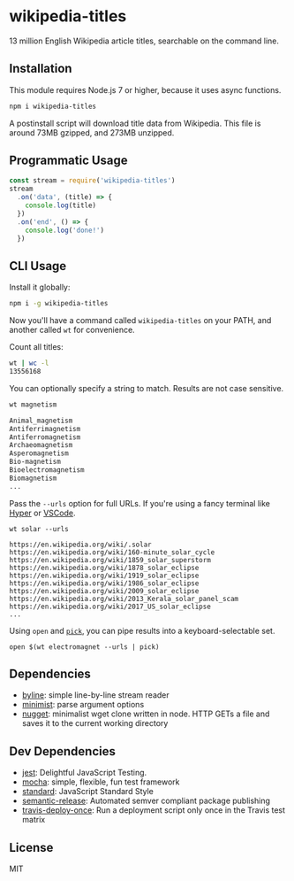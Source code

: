 # wikipedia-titles 

13 million English Wikipedia article titles, searchable on the command line.

## Installation

This module requires Node.js 7 or higher, because it uses async functions.

```sh
npm i wikipedia-titles
```

A postinstall script will download title data from Wikipedia. This file is 
around 73MB gzipped, and 273MB unzipped.

## Programmatic Usage

```js
const stream = require('wikipedia-titles')
stream
  .on('data', (title) => {
    console.log(title)
  })
  .on('end', () => {
    console.log('done!')
  })
```

## CLI Usage

Install it globally:

```sh
npm i -g wikipedia-titles
```

Now you'll have a command called 
`wikipedia-titles` on your PATH, and another called `wt` for convenience.

Count all titles:

```sh
wt | wc -l
13556168
```

You can optionally specify a string to match. Results are not case sensitive.

```sh
wt magnetism

Animal_magnetism
Antiferrimagnetism
Antiferromagnetism
Archaeomagnetism
Asperomagnetism
Bio-magnetism
Bioelectromagnetism
Biomagnetism
...
```

Pass the `--urls` option for full URLs. If you're using a fancy terminal like
[Hyper](https://hyper.is) or [VSCode](https://code.visualstudio.com/docs/editor/integrated-terminal).

```
wt solar --urls    

https://en.wikipedia.org/wiki/.solar
https://en.wikipedia.org/wiki/160-minute_solar_cycle
https://en.wikipedia.org/wiki/1859_solar_superstorm
https://en.wikipedia.org/wiki/1878_solar_eclipse
https://en.wikipedia.org/wiki/1919_solar_eclipse
https://en.wikipedia.org/wiki/1986_solar_eclipse
https://en.wikipedia.org/wiki/2009_solar_eclipse
https://en.wikipedia.org/wiki/2013_Kerala_solar_panel_scam
https://en.wikipedia.org/wiki/2017_US_solar_eclipse
...
```

Using `open` and [`pick`](https://robots.thoughtbot.com/announcing-pick), you
can pipe results into a keyboard-selectable set.

```
open $(wt electromagnet --urls | pick)
```

## Dependencies

- [byline](https://github.com/jahewson/node-byline): simple line-by-line stream reader
- [minimist](https://github.com/substack/minimist): parse argument options
- [nugget](https://github.com/maxogden/nugget): minimalist wget clone written in node. HTTP GETs a file and saves it to the current working directory

## Dev Dependencies

- [jest](https://github.com/facebook/jest): Delightful JavaScript Testing.
- [mocha](https://github.com/mochajs/mocha): simple, flexible, fun test framework
- [standard](https://github.com/standard/standard): JavaScript Standard Style
- [semantic-release](https://github.com/semantic-release/semantic-release): Automated semver compliant package publishing
- [travis-deploy-once](https://github.com/semantic-release/travis-deploy-once): Run a deployment script only once in the Travis test matrix

## License

MIT
